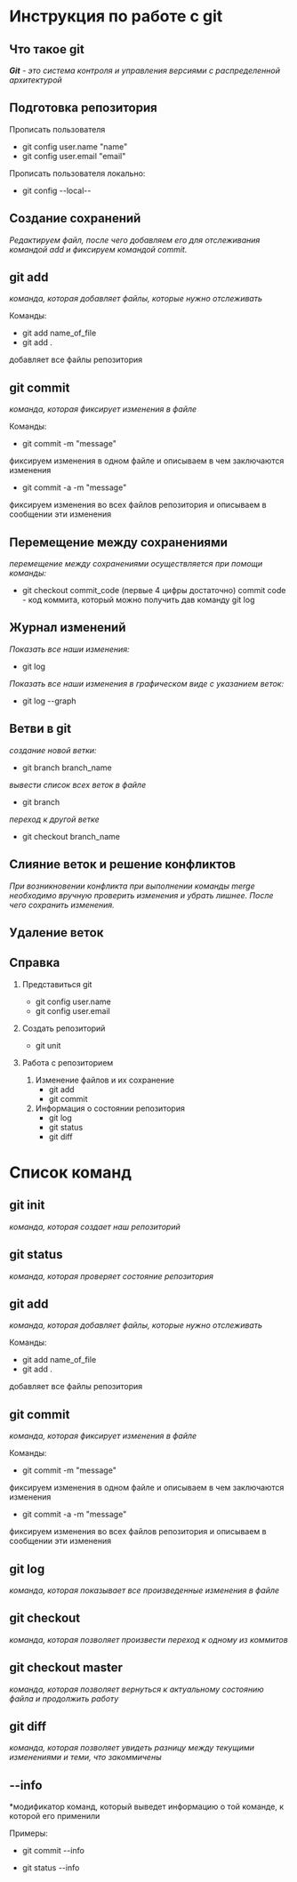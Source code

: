 # Инструкция по работе с git

## Что такое git

*__Git__ - это система контроля и управления версиями с распределенной архитектурой*

## Подготовка репозитория

Прописать пользователя
* git config user.name "name"
* git config user.email "email"

Прописать пользователя локально:
* git config --local--

## Создание сохранений
_Редактируем файл, после чего добавляем его для отслеживания командой add и фиксируем командой commit._
## git add
*команда, которая добавляет файлы, которые нужно отслеживать*

Команды:

* git add name_of_file
* git add .

добавляет все файлы репозитория

## git commit
*команда, которая фиксирует изменения в файле*

Команды:

* git commit -m "message"

фиксируем изменения в одном файле и описываем в чем заключаются изменения

*  git commit -a -m "message"

фиксируем изменения во всех файлов репозитория и описываем в сообщении эти изменения

## Перемещение между сохранениями

*перемещение между сохранениями осуществляется при помощи команды:*
* git checkout commit_code (первые 4 цифры достаточно)
commit code - код коммита, который можно получить дав команду git log


## Журнал изменений

_Показать все наши изменения:_
* git log

_Показать все наши изменения в графическом виде с указанием веток:_
* git log --graph

## Ветви в git
*создание новой ветки:*
* git branch branch_name

_вывести список всех веток в файле_
* git branch

_переход к другой ветке_
* git checkout branch_name

## Слияние веток и решение конфликтов

*При возникновении конфликта при выполнении команды merge необходимо вручную проверить изменения и убрать лишнее. После чего сохранить изменения.*
## Удаление веток

## Справка



1. Представиться git

    * git config user.name
    * git config user.email
2. Создать репозиторий
    * git unit
3. Работа с репозиторием
    1. Изменение файлов и их сохранение
        * git add
        * git commit
    2. Информация о состоянии репозитория
        * git log
        * git status
        * git diff


# Список команд

## git init
*команда, которая создает наш репозиторий*

## git status
*команда, которая проверяет состояние репозитория*

## git add
*команда, которая добавляет файлы, которые нужно отслеживать*

Команды:

* git add name_of_file
* git add .

добавляет все файлы репозитория

## git commit
*команда, которая фиксирует изменения в файле*

Команды:

* git commit -m "message"

фиксируем изменения в одном файле и описываем в чем заключаются изменения

*  git commit -a -m "message"

фиксируем изменения во всех файлов репозитория и описываем в сообщении эти изменения


## git log
*команда, которая показывает все произведенные изменения в файле*

## git checkout
*команда, которая позволяет произвести переход к одному из коммитов*

## git checkout master
*команда, которая позволяет вернуться к актуальному состоянию файла и продолжить работу*

## git diff
*команда, которая позволяет увидеть разницу между текущими изменениями и теми, что закоммичены*

## --info
*модификатор команд, который выведет информацию о той команде, к которой его применили

Примеры:

*  git commit --info

* git status --info